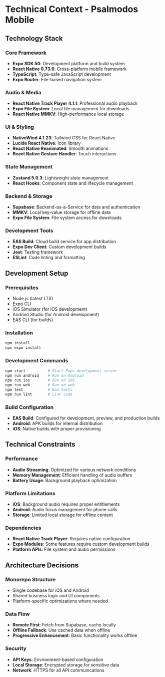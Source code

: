 # Technical Context - Psalmodos Mobile

## Technology Stack

### Core Framework
- **Expo SDK 50**: Development platform and build system
- **React Native 0.73.6**: Cross-platform mobile framework
- **TypeScript**: Type-safe JavaScript development
- **Expo Router**: File-based navigation system

### Audio & Media
- **React Native Track Player 4.1.1**: Professional audio playback
- **Expo File System**: Local file management for downloads
- **React Native MMKV**: High-performance local storage

### UI & Styling
- **NativeWind 4.1.23**: Tailwind CSS for React Native
- **Lucide React Native**: Icon library
- **React Native Reanimated**: Smooth animations
- **React Native Gesture Handler**: Touch interactions

### State Management
- **Zustand 5.0.3**: Lightweight state management
- **React Hooks**: Component state and lifecycle management

### Backend & Storage
- **Supabase**: Backend-as-a-Service for data and authentication
- **MMKV**: Local key-value storage for offline data
- **Expo File System**: File system access for downloads

### Development Tools
- **EAS Build**: Cloud build service for app distribution
- **Expo Dev Client**: Custom development builds
- **Jest**: Testing framework
- **ESLint**: Code linting and formatting

## Development Setup

### Prerequisites
- Node.js (latest LTS)
- Expo CLI
- iOS Simulator (for iOS development)
- Android Studio (for Android development)
- EAS CLI (for builds)

### Installation
```bash
npm install
npx expo install
```

### Development Commands
```bash
npm start          # Start Expo development server
npm run android    # Run on Android
npm run ios        # Run on iOS
npm run web        # Run on web
npm test           # Run tests
npm run lint       # Lint code
```

### Build Configuration
- **EAS Build**: Configured for development, preview, and production builds
- **Android**: APK builds for internal distribution
- **iOS**: Native builds with proper provisioning

## Technical Constraints

### Performance
- **Audio Streaming**: Optimized for various network conditions
- **Memory Management**: Efficient handling of audio buffers
- **Battery Usage**: Background playback optimization

### Platform Limitations
- **iOS**: Background audio requires proper entitlements
- **Android**: Audio focus management for phone calls
- **Storage**: Limited local storage for offline content

### Dependencies
- **React Native Track Player**: Requires native configuration
- **Expo Modules**: Some features require custom development builds
- **Platform APIs**: File system and audio permissions

## Architecture Decisions

### Monorepo Structure
- Single codebase for iOS and Android
- Shared business logic and UI components
- Platform-specific optimizations where needed

### Data Flow
- **Remote First**: Fetch from Supabase, cache locally
- **Offline Fallback**: Use cached data when offline
- **Progressive Enhancement**: Basic functionality works offline

### Security
- **API Keys**: Environment-based configuration
- **Local Storage**: Encrypted storage for sensitive data
- **Network**: HTTPS for all API communications
